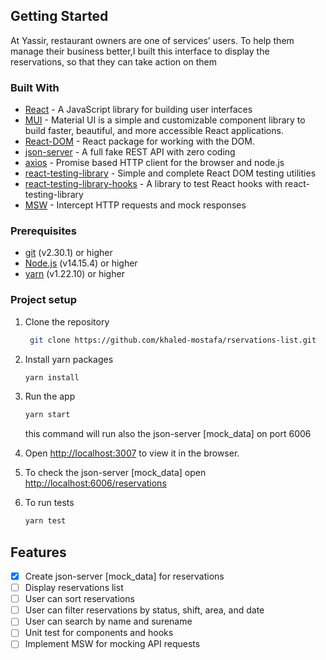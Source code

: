 ## Getting Started

At Yassir, restaurant owners are one of services’ users. To help them manage
their business better,I built this interface to display the reservations,
so that they can take action on them

### Built With

-   [React](https://react.dev/) - A JavaScript library for building user interfaces
-   [MUI](https://mui.com/) - Material UI is a simple and customizable component library to build faster, beautiful, and more accessible React applications.
-   [React-DOM](https://reactjs.org/docs/react-dom.html) - React package for working with the DOM.
-  [json-server](https://github.com/typicode/json-server) - A full fake REST API with zero coding
-  [axios](https://axios-http.com/) - Promise based HTTP client for the browser and node.js
- [react-testing-library](https://testing-library.com/docs/react-testing-library/intro/) - Simple and complete React DOM testing utilities
-  [react-testing-library-hooks](https://react-hooks-testing-library.com/) - A library to test React hooks with react-testing-library
-  [MSW](https://mswjs.io/) - Intercept HTTP requests and mock responses

### Prerequisites

-   [git](https://git-scm.com/) (v2.30.1) or higher
-   [Node.js](https://nodejs.org/en/) (v14.15.4) or higher
-   [yarn](https://yarnpkg.com/) (v1.22.10) or higher

### Project setup

1.  Clone the repository
    ```sh
     git clone https://github.com/khaled-mostafa/rservations-list.git
     ```
2.  Install yarn packages
    ```sh
    yarn install
    ```
3.  Run the app
    ```sh
    yarn start
    ```
    this command will run also the json-server [mock_data] on port 6006
4.  Open [http://localhost:3007](http://localhost:3007) to view it in the browser.

6. To check the json-server [mock_data] open [http://localhost:6006/reservations](http://localhost:6006/reservations)

5.  To run tests
    ```sh
    yarn test
    ```


## Features

-   [x] Create json-server [mock_data] for reservations
-   [ ] Display reservations list
-   [ ] User can sort reservations
-   [ ] User can filter reservations by status, shift, area, and date
-   [ ] User can search by name and surename
-   [ ] Unit test for components and hooks
-   [ ] Implement MSW for mocking API requests